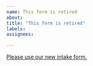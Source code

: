 ```yaml
---
name: This form is retired
about: 
title: "This form is retired"
labels: 
assignees: 

---
```



[Please use our new intake form.](https://github.com/department-of-veterans-affairs/va.gov-team/issues/new?template=Content-IA-intake-form.md)
